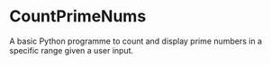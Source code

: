 # CountPrimeNums
A basic Python programme to count and display prime numbers in a specific range given a user input.
